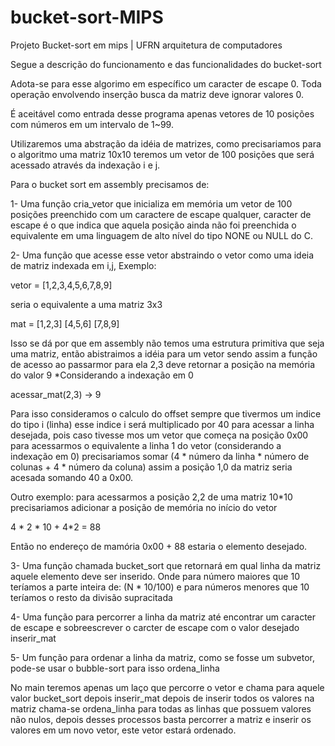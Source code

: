 bucket-sort-MIPS
================

Projeto Bucket-sort em mips | UFRN arquitetura de computadores


Segue a descrição do funcionamento e das funcionalidades do bucket-sort

Adota-se para esse algorimo em específico um caracter de escape 0. Toda operação envolvendo inserção busca da matriz deve ignorar valores 0.

É aceitável como entrada desse programa apenas vetores de 10 posições com números em um intervalo de 1~99.

Utilizaremos uma abstração da idéia de matrizes, como precisariamos para o algoritmo uma matriz 10x10 teremos um vetor de 100 posições que será acessado através da indexação i e j.

Para o bucket sort em assembly precisamos de:

1- Uma função cria_vetor que inicializa em memória um vetor de 100 posições preenchido com um caractere de escape qualquer, caracter de escape é o que indica que aquela posição ainda não foi preenchida o equivalente em uma linguagem de alto nível do tipo NONE ou NULL do C.

2- Uma função que acesse esse vetor abstraindo o vetor como uma ideia de matriz indexada em i,j, Exemplo:

vetor = [1,2,3,4,5,6,7,8,9] 

seria o equivalente a uma matriz 3x3 

mat = [1,2,3]
      [4,5,6]
      [7,8,9]

Isso se dá por que em assembly não temos uma estrutura primitiva que seja uma matriz, então abistraimos a idéia para um vetor sendo assim a função de acesso ao passarmor para ela 2,3 deve retornar a posição na memória do valor 9 *Considerando a indexação em 0

acessar_mat(2,3) -> 9

Para isso consideramos o calculo do offset sempre que tivermos um indice do tipo i (linha) esse indice i será multiplicado por 40 para acessar a linha desejada, pois caso tivesse mos um vetor que começa na posição 0x00 para acessarmos o equivalente a linha 1 do vetor (considerando a indexação em 0) precisariamos somar (4 * número da linha * número de colunas + 4 * número da coluna) assim a posição 1,0 da matriz seria acesada somando 40 a 0x00. 

Outro exemplo: para acessarmos a posição 2,2 de uma matriz 10*10 precisariamos adicionar a posição de memória no início do vetor

4 * 2 * 10 + 4*2 = 88

Então no endereço de mamória 0x00 + 88 estaria o elemento desejado.



3- Uma função chamada bucket_sort que retornará em qual linha da matriz aquele elemento deve ser inserido. Onde para número maiores que 10 teríamos a parte inteira de: (N * 10/100) e para números menores que 10 teríamos o resto da divisão supracitada


4- Uma função para percorrer a linha da matriz até encontrar um caracter de escape e sobreescrever o carcter de escape com o valor desejado inserir_mat


5- Um função para ordenar a linha da matriz, como se fosse um subvetor, pode-se usar o bubble-sort para isso ordena_linha

No main teremos apenas um laço que percorre o vetor e chama para aquele valor bucket_sort depois inserir_mat depois de inserir todos os valores na matriz chama-se ordena_linha para todas as linhas que possuem valores não nulos, depois desses processos basta percorrer a matriz e inserir os valores em um novo vetor, este vetor estará ordenado.
